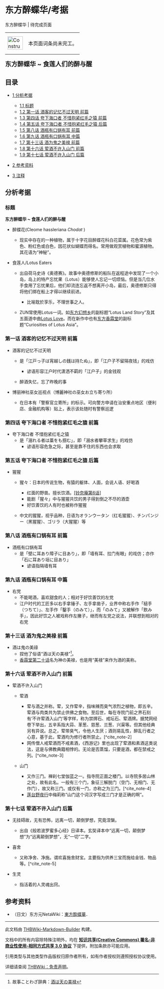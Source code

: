 # 东方醉蝶华/考据

<!-- source html: G:\repos\THBWiki-Markdown-Builder\THBWikiMarkdown\Temp\main\6\6c\ns0%3A%E4%B8%9C%E6%96%B9%E9%86%89%E8%9D%B6%E5%8D%8E%2F%E8%80%83%E6%8D%AE.html -->

东方醉蝶华 | 待完成页面

<center>

<table>
<tbody><tr>
<td class="mbox-image"><div style="width: 52px;">
  <a href="./文件-ConstructionClock.png.md" class="image"><img alt="ConstructionClock.png" src="https://upload.thwiki.cc/thumb/f/f1/ConstructionClock.png/50px-ConstructionClock.png" decoding="async" loading="lazy" width="50" height="43" srcset="https://upload.thwiki.cc/thumb/f/f1/ConstructionClock.png/75px-ConstructionClock.png 1.5x, https://upload.thwiki.cc/thumb/f/f1/ConstructionClock.png/100px-ConstructionClock.png 2x" data-file-width="689" data-file-height="587"></a></div></td>
<td class="mbox-text" style=""><br>本页面词条尚未完工。<br><br></td>
</tr>
</tbody></table>


</center>
  
<big><big> **东方醉蝶华 ~ 食莲人们的醉与醒** </big></big>
  

## 目录

- [1 分析考据](#分析考据)

  - [1.1 标题](#标题)
  - [1.2 第一话 酒客的记忆不过天明 前篇](#第一话_酒客的记忆不过天明_前篇)
  - [1.3 第四话 夸下海口者 不惜抱紧红毛之猿 前篇](#第四话_夸下海口者_不惜抱紧红毛之猿_前篇)
  - [1.4 第五话 夸下海口者 不惜抱紧红毛之猿 后篇](#第五话_夸下海口者_不惜抱紧红毛之猿_后篇)
  - [1.5 第八话 酒瓶有口锅有耳 前篇](#第八话_酒瓶有口锅有耳_前篇)
  - [1.6 第九话 酒瓶有口锅有耳 中篇](#第九话_酒瓶有口锅有耳_中篇)
  - [1.7 第十三话 酒为鬼之美禄 前篇](#第十三话_酒为鬼之美禄_前篇)
  - [1.8 第十六话 荤酒不许入山门 前篇](#第十六话_荤酒不许入山门_前篇)
  - [1.9 第十七话 荤酒不许入山门 后篇](#第十七话_荤酒不许入山门_后篇)



- [2 参考资料](#参考资料)
- [3 注释](#注释)




## 分析考据
### 标题
  
 **东方醉蝶华 ~ 食莲人们的醉与醒** 
  

- 醉蝶花(Cleome hassleriana  *Chodat* )
  - 现实中存在的一种植物，属于十字花目醉蝶花科白花菜属。花色常为紫色、粉红色或白色，因花状似蝴蝶而得名。常用做观赏植物和蜜源植物。其花语为“神秘”。

- 食莲人/Lotus Eaters
  - 出自荷马史诗《奥德赛》。故事中奥德修斯的船队在返程途中发现了一个小岛，岛上的特产忘忧果（Lotus）能够使人忘记一切烦恼。但是当几位水手食用了忘忧果后，他们却流连忘返不想离开小岛，最后，奥德修斯只得将他们绑在船上才得以继续前进。
    - 比喻耽於享乐，不理世事之人。

  - ZUN常使用Lotus一词。如[东方幻想乡](./东方幻想乡.md)的副标题“Lotus Land Story”及其五面道中曲[Lotus Love](./Lotus_Love.md)。而在新作中也有[东方香霖堂](./东方香霖堂.md)的副标题“Curiosities of Lotus Asia”。


### 第一话 酒客的记忆不过天明 前篇
- 酒客的记忆不过天明
  - 是「江戸っ子は宵越しの銭は持たぬ」，即「江户子不留隔夜钱」的戏仿
    - 谚语形容江户时代潇洒不羁的「江户子」的金钱观

  - 醉酒失忆，忘了昨晚的事

- 博丽神社巫女巡视点（博麗神社の巫女お立ち寄り所）
  - 在日本有「警察官立寄所」的标示。可向警方申请在治安重点地区（便利店、金融机构等）贴上，表示该处随时有警察巡逻


### 第四话 夸下海口者 不惜抱紧红毛之猿 前篇
- 夸下海口者 不惜抱紧红毛之猿
  - 是「溺れる者は藁をも掴む」，即「溺水者攀草求生」的戏仿
    - 谚语形容危急之际，甚至是靠不住的东西也会求取



### 第五话 夸下海口者 不惜抱紧红毛之猿 后篇
- 猩猩
  - 猩々：日本的传说生物，有猿的躯体、人面，会说人语、好喝酒
    - 红面的野兽。擅长饮酒。[&#91;铃奈庵第6话&#93;](./东方铃奈庵-第六话.md)
    - 能剧「猩々」中与猩猩共饮的男子得到倒之不尽的酒壶
    - 好饮善饮的人有时也被称作猩猩

  - 中文的猩猩，视乎品种，日语为オランウータン（红毛猩猩）、チンパンジー（黑猩猩）、ゴリラ（大猩猩）等


### 第八话 酒瓶有口锅有耳 前篇
- 酒瓶有口锅有耳
  - 是「壁に耳あり障子に目あり」，即「墙有耳、拉门有眼」的戏仿；亦作「石に耳あり垣に目あり」
    - 谚语指隔墙有耳



### 第九话 酒瓶有口锅有耳 中篇
- 右党
  - 不能喝酒，喜欢甜食的人；相对于好饮善饮的左党
  - 江户时代的工匠多以右手拿锤子、左手拿凿子，业界中称右手作「槌手（つちて）」、左手作「鑿手（のみて）」，而「のみて」又被解作「飲み手」，因此好饮之人被戏称作左撇子，继而有左党之说法，并联想到相对的右党


### 第十三话 酒为鬼之美禄 前篇
- 酒は鬼の美祿
  - 捏他了俗语“酒は天の美禄”[^cite_note-1]。
  - [香霖堂第二十话](./东方香霖堂-第20话.md)名为神の美禄，也是用“美禄”来作为酒的美称。


### 第十六话 荤酒不许入山门 前篇
- 荤酒不许入山门
  - 荤酒
    - 荤与酒之并称。荤，又作荤辛，指味辣而臭气浓烈之植物，即五辛。荤酒与肉类共为禁止供佛之食物。至后世，每在寺院门前之界石刻有‘不许荤酒入山门’等字样，称为禁牌石、戒坛石、荤酒牌。据梵网经卷下举出，五辛系指大蒜、革葱、慈葱、兰葱、兴渠等。但其他经典另有异说。总之，荤带臭气，令他人生厌；酒则易乱性，醉乱行者之心意，基于此，荤酒均为修行者所禁止。[^cite_note-2]
    - 网传僧人戒荤酒而不戒素酒，《西游记》里也出现了荤酒和素酒这类说法，这是与佛教典籍相悖的。无论是否蒸馏，只要是酒，都在禁戒之列。[^cite_note-3]

  - 山门
    - 又作三门。禅刹七堂伽蓝之一。指寺院正面之楼门。以寺院多居山林之处，故有此名。一般有三个门，象征三解脱门（空门、无相门、无作门），故又称三门。或仅有一门，亦称之为三门。[^cite_note-4]
    - [莲台野夜行](./莲台野夜行-附带故事.md)中梅莉称“山门这个词汉字写成三门才是正确的啊”。



### 第十七话 荤酒不许入山门 后篇
- 无挂碍故，无有恐怖，远离一切，颠倒梦想，究竟涅槃。
  - 出自《般若波罗蜜多心经》日译本。玄奘译本中“远离一切，颠倒梦想”为“远离颠倒梦想”，无“一切”二字。

- 喜舍
  - 又称净舍、净施。谓欢喜施舍财宝。主要指为供养三宝而施给金钱、物品等。[^cite_note-5]

- 生灵
  - 指活着的人灵魂出窍。


## 参考资料
- （日文）东方元NetaWiki：[東方酔蝶華](https://seesaawiki.jp/toho-motoneta_2nd/d/������ĳ��)．


[^cite_note-1]: 故事ことわざ辞典：[酒は天の美禄](http://kotowaza-allguide.com/sa/sakewatennobiroku.html)





---

此文档由 [THBWiki-Markdown-Builder](https://github.com/Delsin-Yu/THBWiki-Markdown-Builder) 构建。

文档中的所有内容除特殊注明外，均在 [**知识共享(Creative Commons) 署名-非商业性使用-相同方式共享 3.0 协议**](https://creativecommons.org/licenses/by-sa/3.0/deed.zh-hans) 下提供，附加条款亦可能应用。

引用类型与其他类型作品版权归原作者所有，如有作者授权则遵照授权协议使用。

详细请查阅 [THBWiki：免责声明](https://thbwiki.cc/THBWiki:%E5%85%8D%E8%B4%A3%E5%A3%B0%E6%98%8E)。

